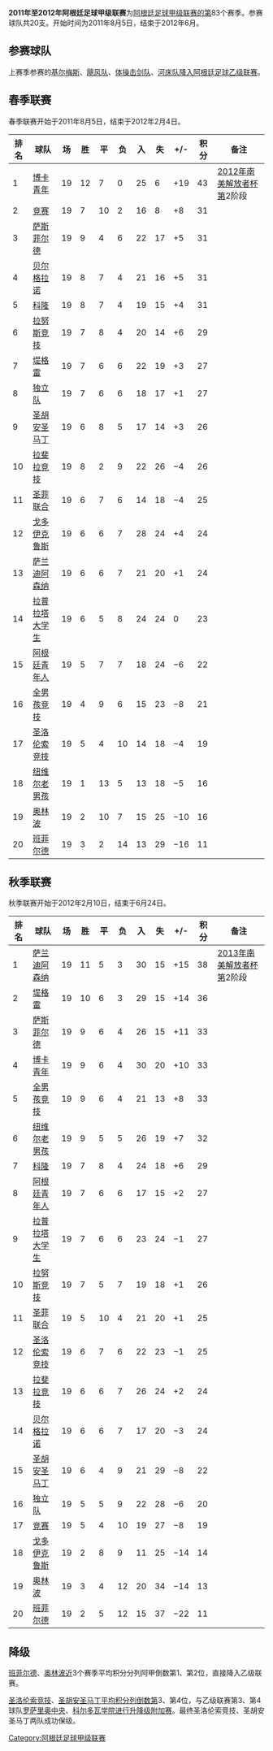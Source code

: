 **2011年至2012年阿根廷足球甲级联赛**为[阿根廷足球甲级联赛的第](../Page/阿根廷足球甲级联赛.md "wikilink")83个赛季。参赛球队共20支。开始时间为2011年8月5日，结束于2012年6月。

## 参赛球队

上赛季参赛的[基尔梅斯](https://zh.wikipedia.org/wiki/基尔梅斯 "wikilink")、[飓风队](../Page/飓风竞技俱乐部.md "wikilink")、[体操击剑队](../Page/拉普拉塔体操击剑俱乐部.md "wikilink")、[河床队降入](https://zh.wikipedia.org/wiki/河床竞技俱乐部 "wikilink")[阿根廷足球乙级联赛](../Page/阿根廷足球乙级联赛.md "wikilink")。

## 春季联赛

春季联赛开始于2011年8月5日，结束于2012年2月4日。

| 排名 | 球队                                                             | 场  | 胜  | 平  | 负  | 入  | 失  | \+/- | 积分 | 备注                                                                      |
| -- | -------------------------------------------------------------- | -- | -- | -- | -- | -- | -- | ---- | -- | ----------------------------------------------------------------------- |
| 1  | [博卡青年](https://zh.wikipedia.org/wiki/博卡青年 "wikilink")          | 19 | 12 | 7  | 0  | 25 | 6  | \+19 | 43 | [2012年南美解放者杯第](https://zh.wikipedia.org/wiki/2012年南美解放者杯 "wikilink")2阶段 |
| 2  | [竞赛](https://zh.wikipedia.org/wiki/阿韦亚内达竞赛 "wikilink")         | 19 | 7  | 10 | 2  | 16 | 8  | \+8  | 31 |                                                                         |
| 3  | [萨斯菲尔德](https://zh.wikipedia.org/wiki/萨斯菲尔德足球俱乐部 "wikilink")   | 19 | 9  | 4  | 6  | 22 | 17 | \+5  | 31 |                                                                         |
| 4  | [贝尔格拉诺](../Page/贝尔格拉诺竞技俱乐部.md "wikilink")                      | 19 | 8  | 7  | 4  | 21 | 16 | \+5  | 31 |                                                                         |
| 5  | [科隆](../Page/科隆竞技俱乐部.md "wikilink")                            | 19 | 8  | 7  | 4  | 19 | 15 | \+4  | 31 |                                                                         |
| 6  | [拉努斯竞技](https://zh.wikipedia.org/wiki/拉努斯竞技 "wikilink")        | 19 | 7  | 8  | 4  | 20 | 14 | \+6  | 29 |                                                                         |
| 7  | [堤格雷](../Page/堤格雷竞技俱乐部.md "wikilink")                          | 19 | 7  | 6  | 6  | 22 | 19 | \+3  | 27 |                                                                         |
| 8  | [独立队](../Page/独立竞技俱乐部.md "wikilink")                           | 19 | 7  | 6  | 6  | 18 | 17 | \+1  | 27 |                                                                         |
| 9  | [圣胡安圣马丁](../Page/圣胡安圣马丁.md "wikilink")                         | 19 | 6  | 8  | 5  | 17 | 14 | \+3  | 26 |                                                                         |
| 10 | [拉斐拉竞技](https://zh.wikipedia.org/wiki/拉斐拉竞技 "wikilink")        | 19 | 8  | 2  | 9  | 22 | 26 | −4   | 26 |                                                                         |
| 11 | [圣菲联合](../Page/圣菲联合.md "wikilink")                             | 19 | 6  | 7  | 6  | 14 | 18 | −4   | 25 |                                                                         |
| 12 | [戈多伊克鲁斯](https://zh.wikipedia.org/wiki/戈多伊克鲁斯体育俱乐部 "wikilink") | 19 | 6  | 6  | 7  | 28 | 24 | \+4  | 24 |                                                                         |
| 13 | [萨兰迪阿森纳](../Page/萨兰迪阿森纳.md "wikilink")                         | 19 | 6  | 6  | 7  | 21 | 20 | \+1  | 24 |                                                                         |
| 14 | [拉普拉塔大学生](../Page/拉普拉塔大学生.md "wikilink")                       | 19 | 6  | 5  | 8  | 24 | 24 | 0    | 23 |                                                                         |
| 15 | [阿根廷青年人](https://zh.wikipedia.org/wiki/阿根廷青年足球俱乐部 "wikilink")  | 19 | 5  | 7  | 7  | 18 | 24 | −6   | 22 |                                                                         |
| 16 | [全男孩竞技](https://zh.wikipedia.org/wiki/全男孩竞技 "wikilink")        | 19 | 4  | 9  | 6  | 15 | 23 | −8   | 21 |                                                                         |
| 17 | [圣洛伦索竞技](https://zh.wikipedia.org/wiki/圣洛伦索竞技 "wikilink")      | 19 | 5  | 4  | 10 | 14 | 18 | −4   | 19 |                                                                         |
| 18 | [纽维尔老男孩](https://zh.wikipedia.org/wiki/纽维尔老男孩 "wikilink")      | 19 | 1  | 13 | 5  | 13 | 18 | −5   | 16 |                                                                         |
| 19 | [奥林波](https://zh.wikipedia.org/wiki/奥林波 "wikilink")            | 19 | 2  | 10 | 7  | 15 | 25 | −10  | 16 |                                                                         |
| 20 | [班菲尔德](../Page/班菲尔德竞技俱乐部.md "wikilink")                        | 19 | 3  | 2  | 14 | 13 | 29 | −16  | 11 |                                                                         |

## 秋季联赛

秋季联赛开始于2012年2月10日，结束于6月24日。

| 排名 | 球队                                                             | 场  | 胜  | 平  | 负  | 入  | 失  | \+/- | 积分 | 备注                                                                      |
| -- | -------------------------------------------------------------- | -- | -- | -- | -- | -- | -- | ---- | -- | ----------------------------------------------------------------------- |
| 1  | [萨兰迪阿森纳](../Page/萨兰迪阿森纳.md "wikilink")                         | 19 | 11 | 5  | 3  | 30 | 15 | \+15 | 38 | [2013年南美解放者杯第](https://zh.wikipedia.org/wiki/2013年南美解放者杯 "wikilink")2阶段 |
| 2  | [堤格雷](../Page/堤格雷竞技俱乐部.md "wikilink")                          | 19 | 10 | 6  | 3  | 29 | 15 | \+14 | 36 |                                                                         |
| 3  | [萨斯菲尔德](https://zh.wikipedia.org/wiki/萨斯菲尔德足球俱乐部 "wikilink")   | 19 | 9  | 6  | 4  | 26 | 15 | \+11 | 33 |                                                                         |
| 4  | [博卡青年](https://zh.wikipedia.org/wiki/博卡青年 "wikilink")          | 19 | 9  | 6  | 4  | 30 | 20 | \+10 | 33 |                                                                         |
| 5  | [全男孩竞技](https://zh.wikipedia.org/wiki/全男孩竞技 "wikilink")        | 19 | 9  | 6  | 4  | 21 | 13 | \+8  | 33 |                                                                         |
| 6  | [纽维尔老男孩](https://zh.wikipedia.org/wiki/纽维尔老男孩 "wikilink")      | 19 | 9  | 5  | 5  | 26 | 19 | \+7  | 32 |                                                                         |
| 7  | [科隆](../Page/科隆竞技俱乐部.md "wikilink")                            | 19 | 7  | 8  | 4  | 24 | 18 | \+6  | 29 |                                                                         |
| 8  | [阿根廷青年人](https://zh.wikipedia.org/wiki/阿根廷青年足球俱乐部 "wikilink")  | 19 | 7  | 6  | 6  | 17 | 15 | \+2  | 27 |                                                                         |
| 9  | [拉普拉塔大学生](../Page/拉普拉塔大学生.md "wikilink")                       | 19 | 7  | 6  | 6  | 23 | 24 | −1   | 27 |                                                                         |
| 10 | [拉努斯竞技](https://zh.wikipedia.org/wiki/拉努斯竞技 "wikilink")        | 19 | 7  | 5  | 7  | 19 | 18 | \+1  | 26 |                                                                         |
| 11 | [圣菲联合](../Page/圣菲联合.md "wikilink")                             | 19 | 5  | 10 | 4  | 21 | 20 | \+1  | 25 |                                                                         |
| 12 | [圣洛伦索竞技](https://zh.wikipedia.org/wiki/圣洛伦索竞技 "wikilink")      | 19 | 6  | 7  | 6  | 22 | 23 | −1   | 25 |                                                                         |
| 13 | [拉斐拉竞技](https://zh.wikipedia.org/wiki/拉斐拉竞技 "wikilink")        | 19 | 6  | 6  | 7  | 26 | 24 | \+2  | 24 |                                                                         |
| 14 | [贝尔格拉诺](../Page/贝尔格拉诺竞技俱乐部.md "wikilink")                      | 19 | 6  | 6  | 7  | 17 | 20 | −3   | 24 |                                                                         |
| 15 | [圣胡安圣马丁](../Page/圣胡安圣马丁.md "wikilink")                         | 19 | 6  | 4  | 9  | 21 | 29 | −8   | 22 |                                                                         |
| 16 | [独立队](../Page/独立竞技俱乐部.md "wikilink")                           | 19 | 5  | 5  | 9  | 22 | 28 | −6   | 20 |                                                                         |
| 17 | [竞赛](https://zh.wikipedia.org/wiki/阿韦亚内达竞赛 "wikilink")         | 19 | 5  | 4  | 10 | 19 | 27 | −8   | 19 |                                                                         |
| 18 | [戈多伊克鲁斯](https://zh.wikipedia.org/wiki/戈多伊克鲁斯体育俱乐部 "wikilink") | 19 | 2  | 8  | 9  | 11 | 25 | −14  | 14 |                                                                         |
| 19 | [奥林波](https://zh.wikipedia.org/wiki/奥林波 "wikilink")            | 19 | 3  | 4  | 12 | 20 | 34 | −14  | 13 |                                                                         |
| 20 | [班菲尔德](../Page/班菲尔德竞技俱乐部.md "wikilink")                        | 19 | 2  | 5  | 12 | 15 | 37 | −22  | 11 |                                                                         |

## 降级

[班菲尔德](../Page/班菲尔德竞技俱乐部.md "wikilink")、[奥林波近](https://zh.wikipedia.org/wiki/奥林波 "wikilink")3个赛季平均积分分列阿甲倒数第1、第2位，直接降入乙级联赛。

[圣洛伦索竞技](https://zh.wikipedia.org/wiki/圣洛伦索竞技 "wikilink")、[圣胡安圣马丁平均积分列倒数第](../Page/圣胡安圣马丁.md "wikilink")3、第4位，与乙级联赛第3、第4球队[罗萨里奥中央](../Page/罗萨里奥中央.md "wikilink")、[科尔多瓦学院进行升降级附加赛](../Page/科尔多瓦学院足球俱乐部.md "wikilink")。最终圣洛伦索竞技、圣胡安圣马丁两队成功保级。

[Category:阿根廷足球甲级联赛](https://zh.wikipedia.org/wiki/Category:阿根廷足球甲级联赛 "wikilink")
